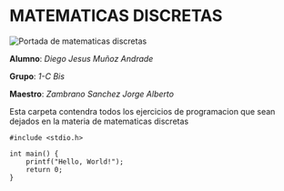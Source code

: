 # MATEMATICAS DISCRETAS
![Portada de matematicas discretas](https://live.mrf.io/statics/i/ps/www.muycomputer.com/wp-content/uploads/2019/08/Matrix4.jpg?width=1200&enable=upscale)

**Alumno**: *Diego Jesus Muñoz Andrade*

**Grupo**: *1-C Bis*

**Maestro**: *Zambrano Sanchez Jorge Alberto*

Esta carpeta contendra todos los ejercicios de programacion que sean dejados en la materia de matematicas discretas
```
#include <stdio.h>

int main() {
    printf("Hello, World!");
    return 0;
}
```